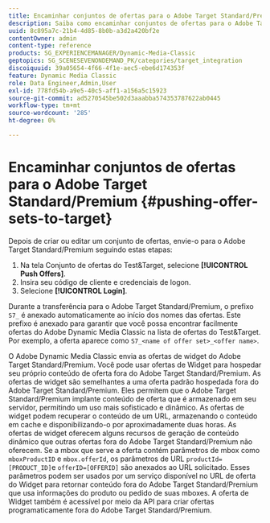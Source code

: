 ```yaml
---
title: Encaminhar conjuntos de ofertas para o Adobe Target Standard/Premium
description: Saiba como encaminhar conjuntos de ofertas para o Adobe Target Standard/Premium do Adobe Dynamic Media Classic.
uuid: 8c895a7c-21b4-4d85-8b0b-a3d2a420bf2e
contentOwner: admin
content-type: reference
products: SG_EXPERIENCEMANAGER/Dynamic-Media-Classic
geptopics: SG_SCENESEVENONDEMAND_PK/categories/target_integration
discoiquuid: 39a05654-4f66-4f1e-aec5-ebe6d174353f
feature: Dynamic Media Classic
role: Data Engineer,Admin,User
exl-id: 778fd54b-a9e5-40c5-aff1-a156a5c15923
source-git-commit: ad5270545be502d3aaabba574353787622ab0445
workflow-type: tm+mt
source-wordcount: '285'
ht-degree: 0%

---
```


# Encaminhar conjuntos de ofertas para o Adobe Target Standard/Premium {#pushing-offer-sets-to-target}

Depois de criar ou editar um conjunto de ofertas, envie-o para o Adobe Target Standard/Premium seguindo estas etapas:

1. Na tela Conjunto de ofertas do Test&amp;Target, selecione **[!UICONTROL Push Offers]**.
1. Insira seu código de cliente e credenciais de logon.
1. Selecione **[!UICONTROL Login]**.

Durante a transferência para o Adobe Target Standard/Premium, o prefixo `S7_` é anexado automaticamente ao início dos nomes das ofertas. Este prefixo é anexado para garantir que você possa encontrar facilmente ofertas do Adobe Dynamic Media Classic na lista de ofertas do Test&amp;Target. Por exemplo, a oferta aparece como `S7_<name of offer set>_<offer name>`.

O Adobe Dynamic Media Classic envia as ofertas de widget do Adobe Target Standard/Premium. Você pode usar ofertas de Widget para hospedar seu próprio conteúdo de oferta fora do Adobe Target Standard/Premium. As ofertas de widget são semelhantes a uma oferta padrão hospedada fora do Adobe Target Standard/Premium. Eles permitem que o Adobe Target Standard/Premium implante conteúdo de oferta que é armazenado em seu servidor, permitindo um uso mais sofisticado e dinâmico. As ofertas de widget podem recuperar o conteúdo de um URL, armazenando o conteúdo em cache e disponibilizando-o por aproximadamente duas horas. As ofertas de widget oferecem alguns recursos de geração de conteúdo dinâmico que outras ofertas fora do Adobe Target Standard/Premium não oferecem. Se a mbox que serve a oferta contém parâmetros de mbox como `mboxProductID` e `mbox.offerId`, os parâmetros de URL `productId=[PRODUCT_ID]`e `offerID=[OFFERID]` são anexados ao URL solicitado. Esses parâmetros podem ser usados por um serviço disponível no URL de oferta do Widget para retornar conteúdo fora do Adobe Target Standard/Premium que usa informações do produto ou pedido de suas mboxes. A oferta de Widget também é acessível por meio da API para criar ofertas programaticamente fora do Adobe Target Standard/Premium.
